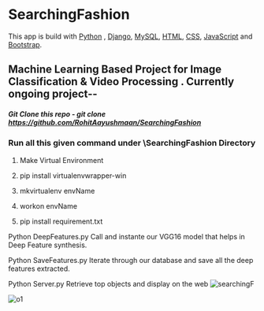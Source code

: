 # SearchingFashion

This app is build with [Python]() , [Django](), [MySQL](), [HTML](), [CSS](), [JavaScript]() and [Bootstrap]().

## Machine Learning Based Project for Image Classification &amp; Video Processing . Currently ongoing project--
 

##### Git Clone this repo - git clone https://github.com/RohitAayushmaan/SearchingFashion

### Run all this given command under \SearchingFashion Directory

1. Make Virtual Environment
 
2. pip install virtualenvwrapper-win

3. mkvirtualenv envName

4. workon envName

5. pip install requirement.txt



Python DeepFeatures.py
Call and instante our VGG16 model that helps in Deep Feature synthesis.

Python SaveFeatures.py
Iterate through our database and save all the deep features extracted.

Python Server.py
Retrieve top objects and display on the web
![searchingF](https://github.com/RohitAayushmaan/SearchingFashion/assets/52812829/a1a3ab78-d476-4198-baad-71ea4409d162)

![o1](https://github.com/RohitAayushmaan/SearchingFashion/assets/52812829/b1597072-0477-4124-b4fe-88c7aa9edb93)

